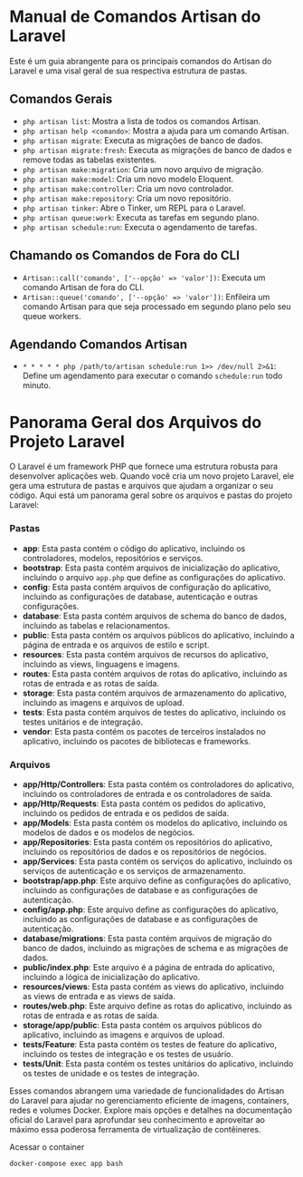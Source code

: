 # Manual de Comandos Artisan do Laravel

Este é um guia abrangente para os principais comandos do Artisan do Laravel e uma visal geral de sua respectiva estrutura de pastas.

## Comandos Gerais

- `php artisan list`: Mostra a lista de todos os comandos Artisan.
- `php artisan help <comando>`: Mostra a ajuda para um comando Artisan.
- `php artisan migrate`: Executa as migrações de banco de dados.
- `php artisan migrate:fresh`: Executa as migrações de banco de dados e remove todas as tabelas existentes.
- `php artisan make:migration`: Cria um novo arquivo de migração.
- `php artisan make:model`: Cria um novo modelo Eloquent.
- `php artisan make:controller`: Cria um novo controlador.
- `php artisan make:repository`: Cria um novo repositório.
- `php artisan tinker`: Abre o Tinker, um REPL para o Laravel.
- `php artisan queue:work`: Executa as tarefas em segundo plano.
- `php artisan schedule:run`: Executa o agendamento de tarefas.

## Chamando os Comandos de Fora do CLI

- `Artisan::call('comando', ['--opção' => 'valor'])`: Executa um comando Artisan de fora do CLI.
- `Artisan::queue('comando', ['--opção' => 'valor'])`: Enfileira um comando Artisan para que seja processado em segundo plano pelo seu queue workers.

## Agendando Comandos Artisan

- `* * * * * php /path/to/artisan schedule:run 1>> /dev/null 2>&1`: Define um agendamento para executar o comando `schedule:run` todo minuto.

# Panorama Geral dos Arquivos do Projeto Laravel

O Laravel é um framework PHP que fornece uma estrutura robusta para desenvolver aplicações web. Quando você cria um novo projeto Laravel, ele gera uma estrutura de pastas e arquivos que ajudam a organizar o seu código. Aqui está um panorama geral sobre os arquivos e pastas do projeto Laravel:

### Pastas

- **app**: Esta pasta contém o código do aplicativo, incluindo os controladores, modelos, repositórios e serviços.
- **bootstrap**: Esta pasta contém arquivos de inicialização do aplicativo, incluindo o arquivo `app.php` que define as configurações do aplicativo.
- **config**: Esta pasta contém arquivos de configuração do aplicativo, incluindo as configurações de database, autenticação e outras configurações.
- **database**: Esta pasta contém arquivos de schema do banco de dados, incluindo as tabelas e relacionamentos.
- **public**: Esta pasta contém os arquivos públicos do aplicativo, incluindo a página de entrada e os arquivos de estilo e script.
- **resources**: Esta pasta contém arquivos de recursos do aplicativo, incluindo as views, linguagens e imagens.
- **routes**: Esta pasta contém arquivos de rotas do aplicativo, incluindo as rotas de entrada e as rotas de saída.
- **storage**: Esta pasta contém arquivos de armazenamento do aplicativo, incluindo as imagens e arquivos de upload.
- **tests**: Esta pasta contém arquivos de testes do aplicativo, incluindo os testes unitários e de integração.
- **vendor**: Esta pasta contém os pacotes de terceiros instalados no aplicativo, incluindo os pacotes de bibliotecas e frameworks.

### Arquivos

- **app/Http/Controllers**: Esta pasta contém os controladores do aplicativo, incluindo os controladores de entrada e os controladores de saída.
- **app/Http/Requests**: Esta pasta contém os pedidos do aplicativo, incluindo os pedidos de entrada e os pedidos de saída.
- **app/Models**: Esta pasta contém os modelos do aplicativo, incluindo os modelos de dados e os modelos de negócios.
- **app/Repositories**: Esta pasta contém os repositórios do aplicativo, incluindo os repositórios de dados e os repositórios de negócios.
- **app/Services**: Esta pasta contém os serviços do aplicativo, incluindo os serviços de autenticação e os serviços de armazenamento.
- **bootstrap/app.php**: Este arquivo define as configurações do aplicativo, incluindo as configurações de database e as configurações de autenticação.
- **config/app.php**: Este arquivo define as configurações do aplicativo, incluindo as configurações de database e as configurações de autenticação.
- **database/migrations**: Esta pasta contém arquivos de migração do banco de dados, incluindo as migrações de schema e as migrações de dados.
- **public/index.php**: Este arquivo é a página de entrada do aplicativo, incluindo a lógica de inicialização do aplicativo.
- **resources/views**: Esta pasta contém as views do aplicativo, incluindo as views de entrada e as views de saída.
- **routes/web.php**: Este arquivo define as rotas do aplicativo, incluindo as rotas de entrada e as rotas de saída.
- **storage/app/public**: Esta pasta contém os arquivos públicos do aplicativo, incluindo as imagens e arquivos de upload.
- **tests/Feature**: Esta pasta contém os testes de feature do aplicativo, incluindo os testes de integração e os testes de usuário.
- **tests/Unit**: Esta pasta contém os testes unitários do aplicativo, incluindo os testes de unidade e os testes de integração.

Esses comandos abrangem uma variedade de funcionalidades do Artisan do Laravel para ajudar no gerenciamento eficiente de imagens, containers, redes e volumes Docker. Explore mais opções e detalhes na documentação oficial do Laravel para aprofundar seu conhecimento e aproveitar ao máximo essa poderosa ferramenta de virtualização de contêineres.

Acessar o container
```sh
docker-compose exec app bash
```
